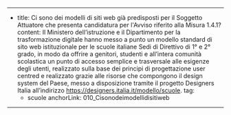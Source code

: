 ---
  - title: Ci sono dei modelli di siti web già predisposti per il Soggetto Attuatore che presenta candidatura per l'Avviso riferito alla Misura 1.4.1?
    content: Il Ministero dell’istruzione e il Dipartimento per la trasformazione digitale hanno messo a punto un modello standard di sito web istituzionale per le scuole italiane Sedi di Direttivo di 1° e 2° grado, in modo da offrire a genitori, studenti e all’intera comunità scolastica un punto di accesso semplice e trasversale alle esigenze degli utenti, realizzato sulla base dei principi di progettazione user centred e realizzato grazie alle risorse che compongono il design system del Paese, messo a disposizione tramite il progetto Designers Italia all’indirizzo <a href="https://designers.italia.it/modello/scuole" aria-label="link esterno">https://designers.italia.it/modello/scuole</a>.
    tag:
      - scuole
    anchorLink: 010_Cisonodeimodellidisitiweb
---